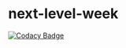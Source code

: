 # next-level-week

[![Codacy Badge](https://api.codacy.com/project/badge/Grade/c8f2d963c41841e1bf0b835f8366a5cf)](https://app.codacy.com/manual/zehguilherme/next-level-week?utm_source=github.com&utm_medium=referral&utm_content=zehguilherme/next-level-week&utm_campaign=Badge_Grade_Dashboard)